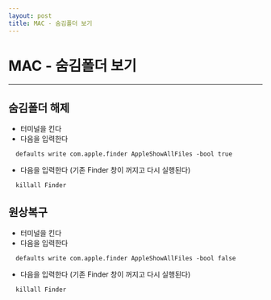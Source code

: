 ```yaml
---
layout: post
title: MAC - 숨김폴더 보기
---
```


# MAC - 숨김폴더 보기

---

## 숨김폴더 해제  

* 터미널을 킨다  
* 다음을 입력한다  

`  
defaults write com.apple.finder AppleShowAllFiles -bool true  
`

* 다음을 입력한다 (기존 Finder 창이 꺼지고 다시 실행된다)  

`  
killall Finder  
`

## 원상복구  

* 터미널을 킨다  
* 다음을 입력한다  

`  
defaults write com.apple.finder AppleShowAllFiles -bool false  
`

* 다음을 입력한다 (기존 Finder 창이 꺼지고 다시 실행된다)  

`  
killall Finder   
`

